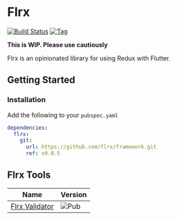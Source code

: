 # Flrx

[![Build Status](https://api.cirrus-ci.com/github/flrx/framework.svg)](https://cirrus-ci.com/github/flrx/framework)
[![Tag](https://img.shields.io/github/tag/flrx/framework.svg)](https://github.com/flrx/framework/releases)

**This is WIP. Please use cautiously**

Flrx is an opinionated library for using Redux with Flutter.

## Getting Started
### Installation
Add the following to your `pubspec.yaml`
```yaml
dependencies:
  flrx:
    git:
      url: https://github.com/flrx/framework.git
      ref: v0.0.5
```

## Flrx Tools

|       Name       |    Version   |
|-----------------|-------------|
|[Flrx Validator](https://pub.dev/packages/flrx_validator)|![Pub](https://img.shields.io/pub/v/flrx_validator)|
